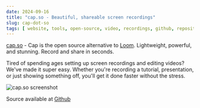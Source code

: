 ```yaml
---
date: 2024-09-16
title: "cap.so - Beautiful, shareable screen recordings"
slug: cap-dot-so
tags: [ website, tools, open-source, video, recordings, github, repository ]
---
```




[cap.so][1] - Cap is the open source alternative to [Loom][2]. Lightweight, powerful, and stunning. Record and share in seconds.

Tired of spending ages setting up screen recordings and editing videos? We've made it super easy. Whether you're recording a tutorial, presentation, or just showing something off, you'll get it done faster without the stress.

![cap.so screenshot][3]

Source available at [Github][4]



  [1]: https://cap.so/
  [2]: https://www.loom.com/
  [3]: https://cap.so/illustrations/landing-banner.png
  [4]: https://github.com/CapSoftware/Cap
